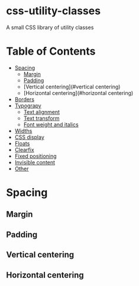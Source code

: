 # css-utility-classes
A small CSS library of utility classes

Table of Contents
=================

* [Spacing](#spacing)
    * [Margin](#margin)
    * [Padding](#padding)
    * [Vertical centering](#vertical centering)
    * [Horizontal centering](#horizontal centering)
* [Borders](#)
* [Typograpy](#)
    * [Text alignment](#)
    * [Text transform](#)
    * [Font weight and italics](#)
* [Widths](#)
* [CSS display](#)
* [Floats](#)
* [Clearfix](#)
* [Fixed positioning](#)
* [Invisible content](#)
* [Other](#)


Spacing
============

Margin
--------------------

Padding
--------------------

Vertical centering
--------------------

Horizontal centering
--------------------